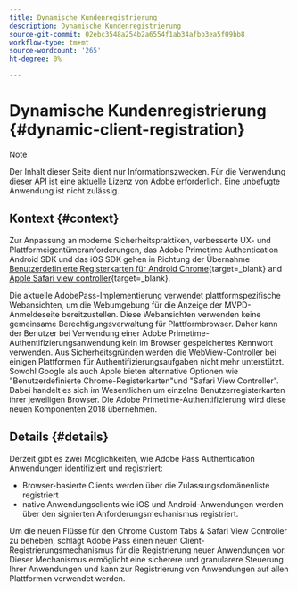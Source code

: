 ```yaml
---
title: Dynamische Kundenregistrierung
description: Dynamische Kundenregistrierung
source-git-commit: 02ebc3548a254b2a6554f1ab34afbb3ea5f09bb8
workflow-type: tm+mt
source-wordcount: '265'
ht-degree: 0%

---
```


# Dynamische Kundenregistrierung {#dynamic-client-registration}

>[!NOTE]
>
>Der Inhalt dieser Seite dient nur Informationszwecken. Für die Verwendung dieser API ist eine aktuelle Lizenz von Adobe erforderlich. Eine unbefugte Anwendung ist nicht zulässig.

## Kontext {#context}

Zur Anpassung an moderne Sicherheitspraktiken, verbesserte UX- und Plattformeigentümeranforderungen, das Adobe Primetime Authentication Android SDK und das iOS SDK gehen in Richtung der Übernahme [Benutzerdefinierte Registerkarten für Android Chrome](https://developer.chrome.com/multidevice/android/customtabs){target=_blank} and [Apple Safari view controller](https://developer.apple.com/documentation/safariservices/sfsafariviewcontroller){target=_blank}.

Die aktuelle AdobePass-Implementierung verwendet plattformspezifische Webansichten, um die Webumgebung für die Anzeige der MVPD-Anmeldeseite bereitzustellen. Diese Webansichten verwenden keine gemeinsame Berechtigungsverwaltung für Plattformbrowser. Daher kann der Benutzer bei Verwendung einer Adobe Primetime-Authentifizierungsanwendung kein im Browser gespeichertes Kennwort verwenden. Aus Sicherheitsgründen werden die WebView-Controller bei einigen Plattformen für Authentifizierungsaufgaben nicht mehr unterstützt. Sowohl Google als auch Apple bieten alternative Optionen wie &quot;Benutzerdefinierte Chrome-Registerkarten&quot;und &quot;Safari View Controller&quot;. Dabei handelt es sich im Wesentlichen um einzelne Benutzerregisterkarten ihrer jeweiligen Browser. Die Adobe Primetime-Authentifizierung wird diese neuen Komponenten 2018 übernehmen.

## Details {#details}

Derzeit gibt es zwei Möglichkeiten, wie Adobe Pass Authentication Anwendungen identifiziert und registriert:

* Browser-basierte Clients werden über die Zulassungsdomänenliste registriert
* native Anwendungsclients wie iOS und Android-Anwendungen werden über den signierten Anforderungsmechanismus registriert.

Um die neuen Flüsse für den Chrome Custom Tabs &amp; Safari View Controller zu beheben, schlägt Adobe Pass einen neuen Client-Registrierungsmechanismus für die Registrierung neuer Anwendungen vor. Dieser Mechanismus ermöglicht eine sicherere und granularere Steuerung Ihrer Anwendungen und kann zur Registrierung von Anwendungen auf allen Plattformen verwendet werden.

<!--
## Related Information

- [Dynamic Client Registration API](/help/authentication/dynamic-client-registration-api.md)
- [Dynamic Client Registration Management](/help/authentication/dynamic-client-registration-management.md)
-->

